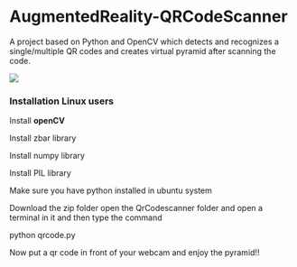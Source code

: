 # AugmentedReality-QRCodeScanner
A project based on Python and OpenCV which detects and recognizes a single/multiple QR codes and creates virtual pyramid after scanning the code.

<p>
  <img src = "http://www.sahilkhosla.co.in/augmentedrealitysimple/result.jpg" align="center">
  </p>
<h3>Installation Linux users</h3>
<p> Install <b>openCV</b></p>
<p> Install zbar library</p>
<p> Install numpy library</p>
<p> Install PIL library</p>
<p>Make sure you have python installed in ubuntu system</p>
<p>Download the zip folder open the QrCodescanner folder and open a terminal in it and then type the command </p>
 <p>python qrcode.py</p>
 <p>Now put a qr code in front of your webcam and enjoy the pyramid!!</p>
 
  
  
